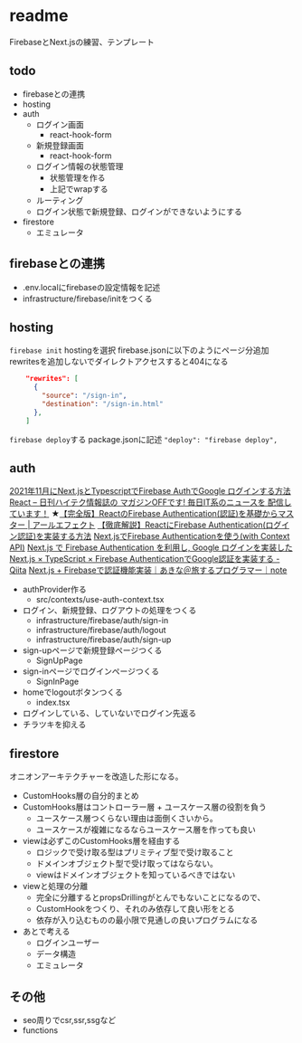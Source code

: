 # readme
FirebaseとNext.jsの練習、テンプレート

## todo
- firebaseとの連携
- hosting
- auth
  - ログイン画面
    - react-hook-form
  - 新規登録画面
      - react-hook-form
  - ログイン情報の状態管理
    - 状態管理を作る
    - 上記でwrapする
  - ルーティング
  - ログイン状態で新規登録、ログインができないようにする
- firestore
  - エミュレータ

## firebaseとの連携
- .env.localにfirebaseの設定情報を記述
- infrastructure/firebase/initをつくる

## hosting
`firebase init`
hostingを選択
firebase.jsonに以下のようにページ分追加
rewritesを追加しないでダイレクトアクセスすると404になる
```json
    "rewrites": [
      {
        "source": "/sign-in",
        "destination": "/sign-in.html"
      },
    ]
```
`firebase deploy`する
package.jsonに記述 `"deploy": "firebase deploy",`

## auth
[2021年11月にNext.jsとTypescriptでFirebase AuthでGoogle ログインする方法 React – 日刊ハイテク情報誌の マガジンOFFです! 毎日IT系のニュースを 配信しています！](https://off.tokyo/blog/next-js-typescript-firebase-auth-google/)
★[【完全版】ReactのFirebase Authentication(認証)を基礎からマスター | アールエフェクト](https://reffect.co.jp/react/react-firebase-auth)
[【徹底解説】ReactにFirebase Authentication(ログイン認証)を実装する方法](https://onityanzyuku.com/react-firebase-auth/)
[Next.jsでFirebase Authenticationを使う(with Context API)](https://zenn.dev/wattanx/articles/1b8d4b7b92a237)
[Next.js で Firebase Authentication を利用し, Google ログインを実装した](https://zenn.dev/minguu42/articles/20210705-nextjs-auth)
[Next.js × TypeScript × Firebase AuthenticationでGoogle認証を実装する - Qiita](https://qiita.com/y-shida1997/items/f5e52c7288813a8184ff)
[Next.js + Firebaseで認証機能実装｜あきな＠旅するプログラマー｜note](https://note.com/akina7/n/na5debd9fa372)

- authProvider作る
  - src/contexts/use-auth-context.tsx
- ログイン、新規登録、ログアウトの処理をつくる
  - infrastructure/firebase/auth/sign-in
  - infrastructure/firebase/auth/logout
  - infrastructure/firebase/auth/sign-up
- sign-upページで新規登録ページつくる
  - SignUpPage
- sign-inページでログインページつくる
  - SignInPage
- homeでlogoutボタンつくる
  - index.tsx
- ログインしている、していないでログイン先返る
- チラツキを抑える

## firestore
オニオンアーキテクチャーを改造した形になる。
- CustomHooks層の自分的まとめ
- CustomHooks層はコントローラー層 + ユースケース層の役割を負う
  - ユースケース層つくらない理由は面倒くさいから。
  - ユースケースが複雑になるならユースケース層を作っても良い
- viewは必ずこのCustomHooks層を経由する
  - ロジックで受け取る型はプリミティブ型で受け取ること
  - ドメインオブジェクト型で受け取ってはならない。
  - viewはドメインオブジェクトを知っているべきではない
- viewと処理の分離
  - 完全に分離するとpropsDrillingがとんでもないことになるので、
  - CustomHookをつくり、それのみ依存して良い形をとる
  - 依存が入り込むものの最小限で見通しの良いプログラムになる
- あとで考える
  - ログインユーザー
  - データ構造
  - エミュレータ

## その他
- seo周りでcsr,ssr,ssgなど
- functions
